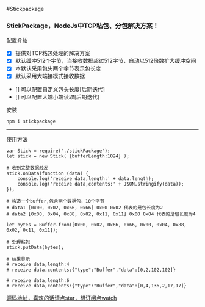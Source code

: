 #Stickpackage


###  StickPackage，NodeJs中TCP粘包、分包解决方案！

配置介绍

* [x] 提供对TCP粘包处理的解决方案
* [x] 默认缓冲512个字节，当接收数据超过512字节，自动以512倍数扩大缓冲空间
* [x] 本默认采用包头两个字节表示包长度
* [x] 默认采用大端接模式接收数据
* [] 可以配置自定义包头长度[后期迭代]
* [] 可以配置大端小端读取[后期迭代]

安装
```
npm i stickpackage
```
---

使用方法
```
var Stick = require('./stickPackage');
let stick = new Stick( {bufferLength:1024} );

# 收到完整数据触发
stick.onData(function (data) {
    console.log('receive data,length:' + data.length);
    console.log('receive data,contents:' + JSON.stringify(data));
});

# 构造一个buffer,包含两个数据包，10个字节
# data1 [0x00, 0x02, 0x66, 0x66] 0x00 0x02 代表的是包长度为2
# data2 [0x00, 0x04, 0x88, 0x02, 0x11, 0x11] 0x00 0x04 代表的是包长度为4

let bytes = Buffer.from([0x00, 0x02, 0x66, 0x66, 0x00, 0x04, 0x88, 0x02, 0x11, 0x11]); 

# 处理粘包
stick.putData(bytes);

# 结果显示
# receive data,length:4
# receive data,contents:{"type":"Buffer","data":[0,2,102,102]} 

# receive data,length:6
# receive data,contents:{"type":"Buffer","data":[0,4,136,2,17,17]}

```


[源码地址，喜欢的话请点star，想订阅点watch](https://github.com/lvgithub/stickPackage.git)
